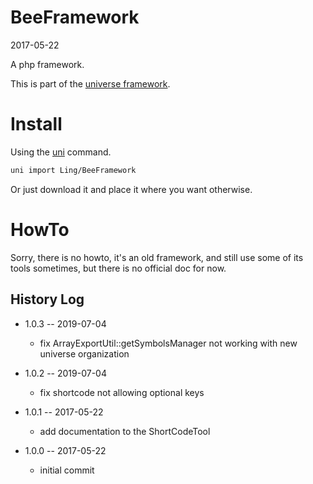 BeeFramework
========
2017-05-22


A php framework.


This is part of the [universe framework](https://github.com/karayabin/universe-snapshot).


Install
==========
Using the [uni](https://github.com/lingtalfi/universe-naive-importer) command.
```bash
uni import Ling/BeeFramework
```

Or just download it and place it where you want otherwise.




HowTo
===========
Sorry, there is no howto, it's an old framework, and still use some of its tools sometimes, 
but there is no official doc for now.
 
 
 
History Log
------------------
    
- 1.0.3 -- 2019-07-04

    - fix ArrayExportUtil::getSymbolsManager not working with new universe organization
    
- 1.0.2 -- 2019-07-04

    - fix shortcode not allowing optional keys
    
- 1.0.1 -- 2017-05-22

    - add documentation to the ShortCodeTool
    
- 1.0.0 -- 2017-05-22

    - initial commit 